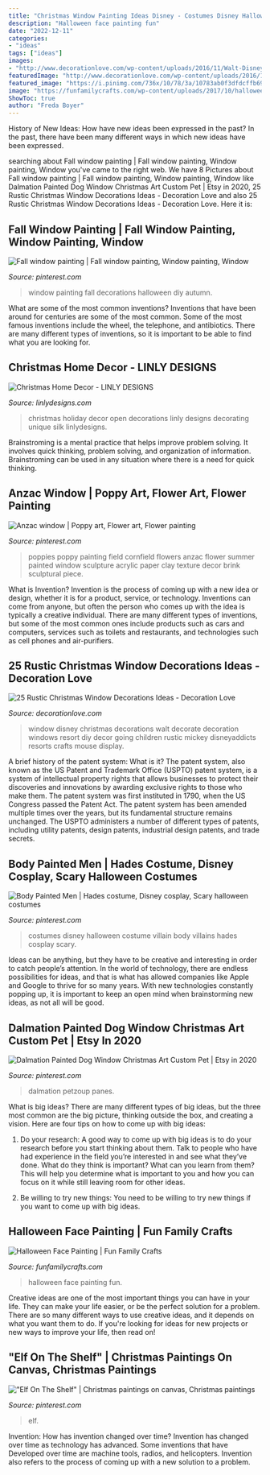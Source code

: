 ```yaml
---
title: "Christmas Window Painting Ideas Disney - Costumes Disney Halloween Costume Villain Body Villains Hades Cosplay Scary"
description: "Halloween face painting fun"
date: "2022-12-11"
categories:
- "ideas"
tags: ["ideas"]
images:
- "http://www.decorationlove.com/wp-content/uploads/2016/11/Walt-Disney-World-Window-Decorations-1.jpg"
featuredImage: "http://www.decorationlove.com/wp-content/uploads/2016/11/Walt-Disney-World-Window-Decorations-1.jpg"
featured_image: "https://i.pinimg.com/736x/10/78/3a/10783ab0f3dfdcffb696f300fdb18a21.jpg"
image: "https://funfamilycrafts.com/wp-content/uploads/2017/10/halloween-face-painting-ideas.jpg"
ShowToc: true
author: "Freda Boyer"
---
```



History of New Ideas: How have new ideas been expressed in the past?
In the past, there have been many different ways in which new ideas have been expressed.

	

		
searching about Fall window painting | Fall window painting, Window painting, Window you've came to the right web. We have 8 Pictures about Fall window painting | Fall window painting, Window painting, Window like Dalmation Painted Dog Window Christmas Art Custom Pet | Etsy in 2020, 25 Rustic Christmas Window Decorations Ideas - Decoration Love and also 25 Rustic Christmas Window Decorations Ideas - Decoration Love. Here it is:
		
    
## Fall Window Painting | Fall Window Painting, Window Painting, Window

<img loading=lazy src="https://i.pinimg.com/736x/10/78/3a/10783ab0f3dfdcffb696f300fdb18a21.jpg" onerror="this.onerror=null;this.src='https://tse2.mm.bing.net/th?id=OIP.TK5z6CPLT_DmyZlWOIYm1wHaNK&amp;pid=15.1';" alt="Fall window painting | Fall window painting, Window painting, Window">

_Source: pinterest.com_

>window painting fall decorations halloween diy autumn. 

	

What are some of the most common inventions?
Inventions that have been around for centuries are some of the most common. Some of the most famous inventions include the wheel, the telephone, and antibiotics. There are many different types of inventions, so it is important to be able to find what you are looking for.

    
## Christmas Home Decor - LINLY DESIGNS

<img loading=lazy src="http://www.linlydesigns.com/wp-content/uploads/2016/11/Unique-christmas-florals-and-decor.jpg" onerror="this.onerror=null;this.src='https://tse2.mm.bing.net/th?id=OIP.KraQfbb8JZSb3wv9C25jFwHaJQ&amp;pid=15.1';" alt="Christmas Home Decor - LINLY DESIGNS">

_Source: linlydesigns.com_

>christmas holiday decor open decorations linly designs decorating unique silk linlydesigns. 

	

Brainstroming is a mental practice that helps improve problem solving. It involves quick thinking, problem solving, and organization of information. Brainstroming can be used in any situation where there is a need for quick thinking.

    
## Anzac Window | Poppy Art, Flower Art, Flower Painting

<img loading=lazy src="https://i.pinimg.com/736x/d6/5c/d0/d65cd0952adb05f247ca3adc7c5db730--poppies-art-poppy-fields.jpg" onerror="this.onerror=null;this.src='https://tse1.mm.bing.net/th?id=OIP.Ll8TCw7y81TwxaBBnvz_ygEsEM&amp;pid=15.1';" alt="Anzac window | Poppy art, Flower art, Flower painting">

_Source: pinterest.com_

>poppies poppy painting field cornfield flowers anzac flower summer painted window sculpture acrylic paper clay texture decor brink sculptural piece. 

	

What is Invention?
Invention is the process of coming up with a new idea or design, whether it is for a product, service, or technology. Inventions can come from anyone, but often the person who comes up with the idea is typically a creative individual. There are many different types of inventions, but some of the most common ones include products such as cars and computers, services such as toilets and restaurants, and technologies such as cell phones and air-purifiers.

    
## 25 Rustic Christmas Window Decorations Ideas - Decoration Love

<img loading=lazy src="http://www.decorationlove.com/wp-content/uploads/2016/11/Walt-Disney-World-Window-Decorations-1.jpg" onerror="this.onerror=null;this.src='https://tse3.mm.bing.net/th?id=OIP.bL_pUHB0FhUW6mIPBP-FdwHaJ4&amp;pid=15.1';" alt="25 Rustic Christmas Window Decorations Ideas - Decoration Love">

_Source: decorationlove.com_

>window disney christmas decorations walt decorate decoration windows resort diy decor going children rustic mickey disneyaddicts resorts crafts mouse display. 

	

A brief history of the patent system: What is it?
The patent system, also known as the US Patent and Trademark Office (USPTO) patent system, is a system of intellectual property rights that allows businesses to protect their discoveries and innovations by awarding exclusive rights to those who make them. The patent system was first instituted in 1790, when the US Congress passed the Patent Act. The patent system has been amended multiple times over the years, but its fundamental structure remains unchanged. The USPTO administers a number of different types of patents, including utility patents, design patents, industrial design patents, and trade secrets.

    
## Body Painted Men | Hades Costume, Disney Cosplay, Scary Halloween Costumes

<img loading=lazy src="https://i.pinimg.com/736x/0a/d1/d1/0ad1d13e2980a935fc28df5ade690ebb--disney-villain-costumes-disney-villains.jpg" onerror="this.onerror=null;this.src='https://tse4.mm.bing.net/th?id=OIP.HxuISURU3c78j-TN6QQStADFE8&amp;pid=15.1';" alt="Body Painted Men | Hades costume, Disney cosplay, Scary halloween costumes">

_Source: pinterest.com_

>costumes disney halloween costume villain body villains hades cosplay scary. 

	

Ideas can be anything, but they have to be creative and interesting in order to catch people’s attention. In the world of technology, there are endless possibilities for ideas, and that is what has allowed companies like Apple and Google to thrive for so many years. With new technologies constantly popping up, it is important to keep an open mind when brainstorming new ideas, as not all will be good.

    
## Dalmation Painted Dog Window Christmas Art Custom Pet | Etsy In 2020

<img loading=lazy src="https://i.pinimg.com/736x/b5/8e/a4/b58ea47bcfe34ae57fef9a6fbb7bb56f.jpg" onerror="this.onerror=null;this.src='https://tse4.mm.bing.net/th?id=OIP.fP_yawcD_KeNudQfvJREMwHaKD&amp;pid=15.1';" alt="Dalmation Painted Dog Window Christmas Art Custom Pet | Etsy in 2020">

_Source: pinterest.com_

>dalmation petzoup panes. 

	

What is big ideas?
There are many different types of big ideas, but the three most common are the big picture, thinking outside the box, and creating a vision. Here are four tips on how to come up with big ideas:
1. Do your research: A good way to come up with big ideas is to do your research before you start thinking about them. Talk to people who have had experience in the field you’re interested in and see what they’ve done. What do they think is important? What can you learn from them? This will help you determine what is important to you and how you can focus on it while still leaving room for other ideas.

2. Be willing to try new things: You need to be willing to try new things if you want to come up with big ideas.

    
## Halloween Face Painting | Fun Family Crafts

<img loading=lazy src="https://funfamilycrafts.com/wp-content/uploads/2017/10/halloween-face-painting-ideas.jpg" onerror="this.onerror=null;this.src='https://tse4.mm.bing.net/th?id=OIP.XabM-hbbsjofKD1_Fxm7QwHaLH&amp;pid=15.1';" alt="Halloween Face Painting | Fun Family Crafts">

_Source: funfamilycrafts.com_

>halloween face painting fun. 

	

Creative ideas are one of the most important things you can have in your life. They can make your life easier, or be the perfect solution for a problem. There are so many different ways to use creative ideas, and it depends on what you want them to do. If you're looking for ideas for new projects or new ways to improve your life, then read on!

    
## &quot;Elf On The Shelf&quot; | Christmas Paintings On Canvas, Christmas Paintings

<img loading=lazy src="https://i.pinimg.com/736x/87/c5/5f/87c55fcf78722fe0f18e38db2312688b.jpg" onerror="this.onerror=null;this.src='https://tse2.mm.bing.net/th?id=OIP.O-aJWPVY02IwQCtfJeLkuwHaHa&amp;pid=15.1';" alt="&quot;Elf On The Shelf&quot; | Christmas paintings on canvas, Christmas paintings">

_Source: pinterest.com_

>elf. 

	

Invention: How has invention changed over time?
Invention has changed over time as technology has advanced. Some inventions that have Developed over time are machine tools, radios, and helicopters. Invention also refers to the process of coming up with a new solution to a problem.

